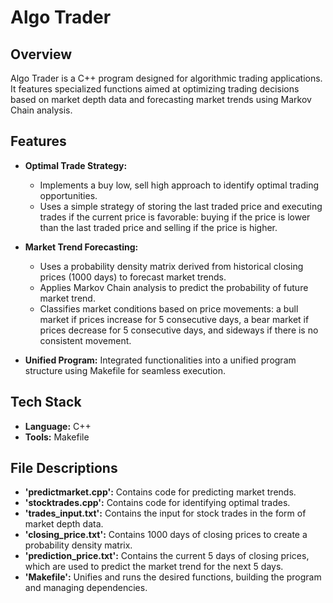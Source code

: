 # Algo Trader

## Overview
Algo Trader is a C++ program designed for algorithmic trading applications. It features specialized functions aimed at optimizing trading decisions based on market depth data and forecasting market trends using Markov Chain analysis.

## Features
- **Optimal Trade Strategy:**
  - Implements a buy low, sell high approach to identify optimal trading opportunities.
  - Uses a simple strategy of storing the last traded price and executing trades if the current price is favorable: buying if the price is lower than the last traded price and selling if the price is higher.
- **Market Trend Forecasting:**
  - Uses a probability density matrix derived from historical closing prices (1000 days) to forecast market trends.
  - Applies Markov Chain analysis to predict the probability of future market trend.
  - Classifies market conditions based on price movements: a bull market if prices increase for 5 consecutive days, a bear market if prices decrease for 5 consecutive days, and sideways if there is no consistent movement.

- **Unified Program:** Integrated functionalities into a unified program structure using Makefile for seamless execution.

## Tech Stack
- **Language:** C++
- **Tools:** Makefile

## File Descriptions
- **'predictmarket.cpp':** Contains code for predicting market trends.
- **'stocktrades.cpp':** Contains code for identifying optimal trades.
- **'trades_input.txt':** Contains the input for stock trades in the form of market depth data.
- **'closing_price.txt':** Contains 1000 days of closing prices to create a probability density matrix.
- **'prediction_price.txt':** Contains the current 5 days of closing prices, which are used to predict the market trend for the next 5 days.
- **'Makefile':** Unifies and runs the desired functions, building the program and managing dependencies.


